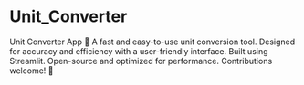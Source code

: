 # Unit_Converter
Unit Converter App 🚀 A fast and easy-to-use unit conversion tool. Designed for accuracy and efficiency with a user-friendly interface. Built using  Streamlit. Open-source and optimized for performance. Contributions welcome! 🌟
